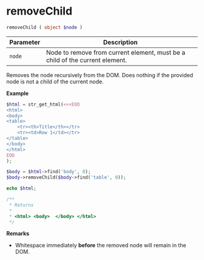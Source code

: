 # removeChild

```php
removeChild ( object $node )
```

| Parameter | Description
| --------- | -----------
| `node`    | Node to remove from current element, must be a child of the current element.

Removes the node recursively from the DOM.
Does nothing if the provided node is not a child of the current node.

**Example**

```php
$html = str_get_html(<<<EOD
<html>
<body>
<table>
	<tr><th>Title</th></tr>
	<tr><td>Row 1</td></tr>
</table>
</body>
</html>
EOD
);

$body = $html->find('body', 0);
$body->removeChild($body->find('table', 0));

echo $html;

/**
 * Returns
 *
 * <html> <body>  </body> </html>
 */
```

**Remarks**

* Whitespace immediately **before** the removed node will remain in the DOM.